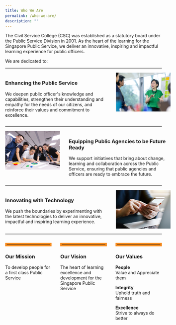 ```yaml
---
title: Who We Are
permalink: /who-we-are/
description: ""
---
```

<style>
.grid-container {
		display: grid;
		grid-template-columns: 65% 35%;
		grid-gap: 2em;
	}

	.grid-container-imgleft {
		display:grid;
		grid-template-columns: 35% 65%;
		grid-gap: 2em;
	}

.ideals-content-div {
	display: grid;
	grid-template-columns: 1fr 1fr 1fr;
	grid-gap: 2em;
	}

.ideals-hr {
	border: 5px solid #F68B1F;
	}
	
.separator {
	margin-bottom: 1em;
	margin-top: 1em;
	}
	
</style>


<p>The Civil Service College (CSC) was established as a statutory board under the Public Service Division in 2001. As the heart of the learning for the Singapore Public Service, we deliver an innovative, inspiring and impactful learning experience for public officers.</p>

<p>We are dedicated to:</p>

<hr class="separator">


<div class="grid-container">
	<div>
		<h3>Enhancing the Public Service</h3>
		<p>We deepen public officer's knowledge and capabilities, strengthen their understanding and empathy for the needs of our citizens, and reinforce their values and commitment to excellence.</p>
	</div>

	
<div>
	<img src="/images/Who%20We%20Are/csc_officers_02.jpg">
</div>

</div>


<hr class="separator">

<div class="grid-container-imgleft">
	<div>
		<img src="/images/What%20We%20Do/WhatWeDo 06.jpg">
	
</div>
	
<div>
	<h3>Equipping Public Agencies to be Future Ready</h3>
		<p>We support initiatives that bring about change, learning and collaboration across the Public Service, ensuring that public agencies and officers are ready to embrace the future.</p>
	</div>
</div>
<hr class="separator">

	
<div class="grid-container">
<div>
	<h3>Innovating with Technology</h3>
	<p>We push the boundaries by experimenting with the latest technologies to deliver an innovative, impactful and inspiring learning experience.</p>
</div>
<div>
	<img src="/images/Who%20We%20Are/whoweare 03.jpg">
</div>
</div>


<hr class="separator">


<div class="ideals-content-div">
	<div>
		<hr class="ideals-hr">
		<h3>Our Mission</h3>
		<p>To develop people for a first class Public Service</p>
	</div>
	<div>
		<hr class="ideals-hr">
		<h3>Our Vision</h3>
		<p>The heart of learning excellence and development for the Singapore Public Service</p>
	</div>
	<div>
		<hr class="ideals-hr">
		<h3>Our Values</h3>
		<p><b>People</b> <br>
			Value and Appreciate them</p>
		<p><b>Integrity</b> <br>
			Uphold truth and fairness</p>
		<p><b>Excellence</b> <br>
			Strive to always do better</p>
	</div>




</div>